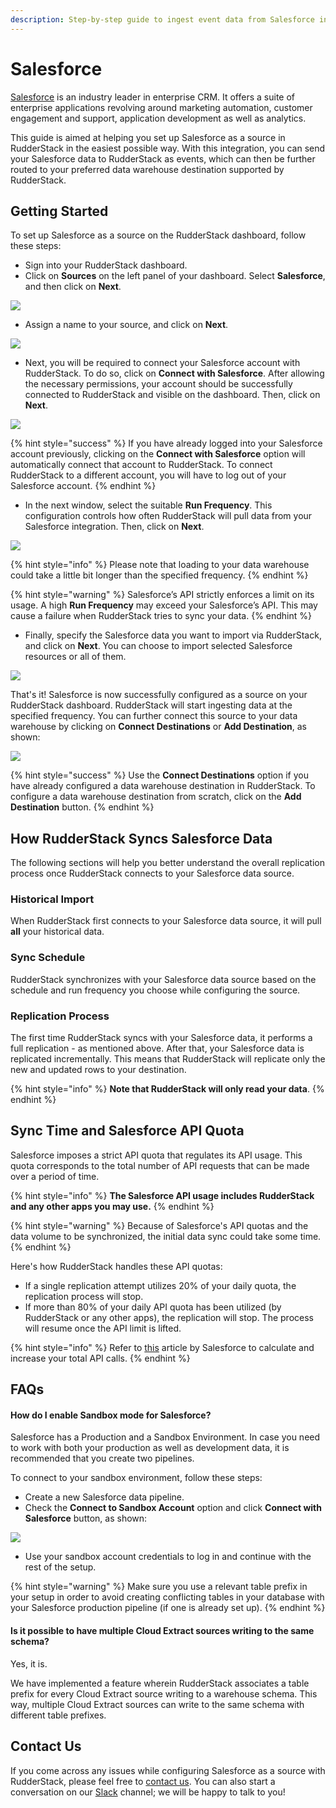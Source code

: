 ```yaml
---
description: Step-by-step guide to ingest event data from Salesforce into RudderStack
---
```


# Salesforce

[Salesforce](https://www.salesforce.com/in/?ir=1) is an industry leader in enterprise CRM. It offers a suite of enterprise applications revolving around marketing automation, customer engagement and support, application development as well as analytics. 

This guide is aimed at helping you set up Salesforce as a source in RudderStack in the easiest possible way. With this integration, you can send your Salesforce data to RudderStack as events, which can then be further routed to your preferred data warehouse destination supported by RudderStack.

## Getting Started

To set up Salesforce as a source on the RudderStack dashboard, follow these steps:

* Sign into your RudderStack dashboard.
* Click on **Sources** on the left panel of your dashboard. Select **Salesforce**, and then click on **Next**.

![](../../.gitbook/assets/1%20%285%29.png)

* Assign a name to your source, and click on **Next**.

![](../../.gitbook/assets/2%20%287%29.png)

* Next, you will be required to connect your Salesforce account with RudderStack. To do so, click on **Connect with Salesforce**.  After allowing the necessary permissions, your account should be successfully connected to RudderStack and visible on the dashboard. Then, click on **Next**. 

![](../../.gitbook/assets/3%20%285%29.png)

{% hint style="success" %}
If you have already logged into your Salesforce account previously, clicking on the **Connect with Salesforce** option will automatically connect that account to RudderStack. To connect RudderStack to a different account, you will have to log out of your Salesforce account.
{% endhint %}

* In the next window, select the suitable **Run Frequency**. This configuration controls how often RudderStack will pull data from your Salesforce integration. Then, click on **Next**.

![](../../.gitbook/assets/4%20%286%29.png)

{% hint style="info" %}
Please note that loading to your data warehouse could take a little bit longer than the specified frequency.
{% endhint %}

{% hint style="warning" %}
Salesforce’s API strictly enforces a limit on its usage. A high **Run Frequency** may exceed your Salesforce’s API. This may cause a failure when RudderStack tries to sync your data.
{% endhint %}

* Finally, specify the Salesforce data you want to import via RudderStack, and click on **Next**. You can choose to import selected Salesforce resources or all of them.

![](../../.gitbook/assets/5%20%285%29.png)

That's it! Salesforce is now successfully configured as a source on your RudderStack dashboard. RudderStack will start ingesting data at the specified frequency. You can further connect this source to your data warehouse by clicking on **Connect Destinations** or **Add Destination**, as shown: 

![](../../.gitbook/assets/6%20%284%29.png)

{% hint style="success" %}
Use the **Connect Destinations** option if you have already configured a data warehouse destination in RudderStack. To configure a data warehouse destination from scratch, click on the **Add Destination** button.
{% endhint %}

## How RudderStack Syncs Salesforce Data

The following sections will help you better understand the overall replication process once RudderStack connects to your Salesforce data source.

### Historical Import

When RudderStack first connects to your Salesforce data source, it will pull **all** your historical data. 

### Sync Schedule

RudderStack synchronizes with your Salesforce data source based on the schedule and run frequency you choose while configuring the source.

### Replication Process

The first time RudderStack syncs with your Salesforce data, it performs a full replication - as mentioned above. After that, your Salesforce data is replicated incrementally. This means that RudderStack will replicate only the new and updated rows to your destination. 

{% hint style="info" %}
**Note that RudderStack will only read your data**.
{% endhint %}

## Sync Time and Salesforce API Quota

Salesforce imposes a strict API quota that regulates its API usage. This quota corresponds to the total number of API requests that can be made over a period of time. 

{% hint style="info" %}
**The Salesforce API usage includes RudderStack and any other apps you may use.**
{% endhint %}

{% hint style="warning" %}
Because of Salesforce's API quotas and the data volume to be synchronized, the initial data sync could take some time. 
{% endhint %}

Here's how RudderStack handles these API quotas:

* If a single replication attempt utilizes 20% of your daily quota, the replication process will stop.
* If more than 80% of your daily API quota has been utilized \(by RudderStack or any other apps\), the replication will stop. The process will resume once the API limit is lifted.

{% hint style="info" %}
Refer to [this](https://developer.salesforce.com/docs/atlas.en-us.salesforce_app_limits_cheatsheet.meta/salesforce_app_limits_cheatsheet/salesforce_app_limits_platform_api.htm) article by Salesforce to calculate and increase your total API calls.
{% endhint %}

## FAQs

#### How do I enable Sandbox mode for Salesforce?

Salesforce has a Production and a Sandbox Environment. In case you need to work with both your production as well as development data, it is recommended that you create two pipelines.

To connect to your sandbox environment, follow these steps:

* Create a new Salesforce data pipeline.
* Check the **Connect to Sandbox Account** option and click **Connect with Salesforce** button, as shown:

![](../../.gitbook/assets/sf_sandbox_1-736x141.png)

* Use your sandbox account credentials to log in and continue with the rest of the setup.

{% hint style="warning" %}
Make sure you use a relevant table prefix in your setup in order to avoid creating conflicting tables in your database with your Salesforce production pipeline \(if one is already set up\).
{% endhint %}

#### Is it possible to have multiple Cloud Extract sources writing to the same schema?

Yes, it is. 

We have implemented a feature wherein RudderStack associates a table prefix for every Cloud Extract source writing to a warehouse schema. This way, multiple Cloud Extract sources can write to the same schema with different table prefixes.

## Contact Us

If you come across any issues while configuring Salesforce as a source with RudderStack, please feel free to [contact us](mailto:%20docs@rudderstack.com). You can also start a conversation on our [Slack](https://resources.rudderstack.com/join-rudderstack-slack) channel; we will be happy to talk to you!

